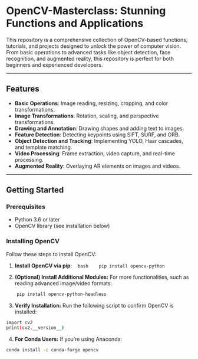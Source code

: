 # OpenCV-Masterclass: Stunning Functions and Applications

This repository is a comprehensive collection of OpenCV-based functions, tutorials, and projects designed to unlock the power of computer vision. From basic operations to advanced tasks like object detection, face recognition, and augmented reality, this repository is perfect for both beginners and experienced developers.

---

## Features

- **Basic Operations**: Image reading, resizing, cropping, and color transformations.
- **Image Transformations**: Rotation, scaling, and perspective transformations.
- **Drawing and Annotation**: Drawing shapes and adding text to images.
- **Feature Detection**: Detecting keypoints using SIFT, SURF, and ORB.
- **Object Detection and Tracking**: Implementing YOLO, Haar cascades, and template matching.
- **Video Processing**: Frame extraction, video capture, and real-time processing.
- **Augmented Reality**: Overlaying AR elements on images and videos.

---

## Getting Started

### Prerequisites
- Python 3.6 or later
- OpenCV library (see installation below)

### Installing OpenCV
Follow these steps to install OpenCV:

1. **Install OpenCV via pip**:
   ```bash
   pip install opencv-python
   ```

2.	**(Optional) Install Additional Modules:**
    For more functionalities, such as reading advanced image/video formats:

```bash
    pip install opencv-python-headless 
```

3.	**Verify Installation:**
Run the following script to confirm OpenCV is installed:

```bash
import cv2
print(cv2.__version__)
```

4.	**For Conda Users:**
If you’re using Anaconda:
```bash
conda install -c conda-forge opencv
```
